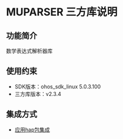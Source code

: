 # MUPARSER 三方库说明
## 功能简介
数学表达式解析器库
## 使用约束
- SDK版本：ohos_sdk_linux 5.0.3.100
- 三方库版本：v2.3.4

## 集成方式
+ [应用hap包集成](docs/hap_integrate.md)
